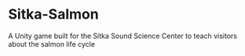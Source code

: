 # Sitka-Salmon
A Unity game built for the Sitka Sound Science Center to teach visitors about the salmon life cycle
